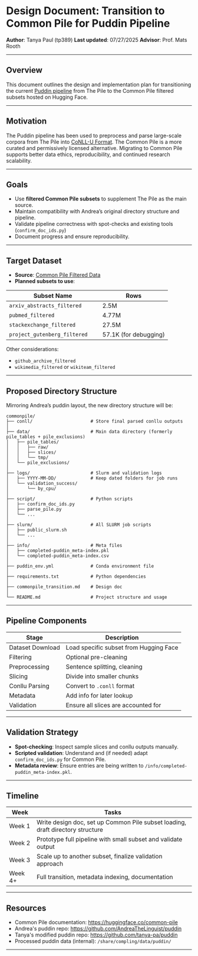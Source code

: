 # Design Document: Transition to Common Pile for Puddin Pipeline

**Author**: Tanya Paul (tp389)
**Last updated**: 07/27/2025 
**Advisor**: Prof. Mats Rooth  

---

## Overview

This document outlines the design and implementation plan for transitioning the current [Puddin pipeline](https://github.com/AndreaTheLinguist/puddin) from The Pile to the Common Pile filtered subsets hosted on Hugging Face.

---

## Motivation

The Puddin pipeline has been used to preprocess and parse large-scale corpora from The Pile into [CoNLL-U Format](https://universaldependencies.org/format.html#conll-u-format). The Common Pile is a more curated and permissively licensed alternative. Migrating to Common Pile supports better data ethics, reproducibility, and continued research scalability.

---

## Goals

- Use **filtered Common Pile subsets** to supplement The Pile as the main source.
- Maintain compatibility with Andrea’s original directory structure and pipeline.
- Validate pipeline correctness with spot-checks and existing tools (`confirm_doc_ids.py`)
- Document progress and ensure reproducibility.

---

## Target Dataset

- **Source**: [Common Pile Filtered Data](https://huggingface.co/collections/common-pile/common-pile-v01-filtered-data-68300bb0a946d10dda697663)
- **Planned subsets to use**:

| Subset Name	                 | Rows                  |
|------------------------------|-----------------------|
| `arxiv_abstracts_filtered`	 | 2.5M                  |
| `pubmed_filtered`            | 4.77M                 |
| `stackexchange_filtered`     | 27.5M                 |
| `project_gutenberg_filtered	`| 57.1K (for debugging) |
Other considerations:
- `github_archive_filtered`
- `wikimedia_filtered` or `wikiteam_filtered`



---

## Proposed Directory Structure
Mirroring Andrea’s puddin layout, the new directory structure will be:  
```
commonpile/  
├── conll/                      # Store final parsed conllu outputs   
│  
├── data/                       # Main data directory (formerly pile_tables + pile_exclusions)  
│   ├── pile_tables/  
│   │   ├── raw/  
│   │   ├── slices/  
│   │   └── tmp/  
│   └── pile_exclusions/  
│  
├── logs/                       # Slurm and validation logs  
│   ├── YYYY-MM-DD/             # Keep dated folders for job runs  
│   └── validation_success/  
│       └── by_cpu/  
│
├── script/                     # Python scripts  
│   ├── confirm_doc_ids.py  
│   ├── parse_pile.py  
│   └── ...  
│  
├── slurm/                      # All SLURM job scripts  
│   ├── public_slurm.sh  
│   └── ...  
│  
├── info/                       # Meta files  
│   ├── completed-puddin_meta-index.pkl  
│   └── completed-puddin_meta-index.csv  
│  
├── puddin_env.yml              # Conda environment file  
│  
├── requirements.txt            # Python dependencies  
│  
├── commonpile_transition.md    # Design doc  
│  
└── README.md                   # Project structure and usage
```


---

## Pipeline Components

| Stage            | Description |
|------------------|-------------|
| Dataset Download | Load specific subset from Hugging Face |
| Filtering        | Optional pre-cleaning |
| Preprocessing    | Sentence splitting, cleaning |
| Slicing          | Divide into smaller chunks |
| Conllu Parsing   | Convert to `.conll` format |
| Metadata         | Add info for later lookup |
| Validation       | Ensure all slices are accounted for |

---

## Validation Strategy

- **Spot-checking**: Inspect sample slices and conllu outputs manually.
- **Scripted validation**: Understand and (if needed) adapt `confirm_doc_ids.py` for Common Pile.
- **Metadata review**: Ensure entries are being written to `/info/completed-puddin_meta-index.pkl`.

---

## Timeline

| Week | Tasks |
|------|-------|
| Week 1 | Write design doc, set up Common Pile subset loading, draft directory structure |
| Week 2 | Prototype full pipeline with small subset and validate output |
| Week 3 | Scale up to another subset, finalize validation approach |
| Week 4+ | Full transition, metadata indexing, documentation |

---


## Resources

- Common Pile documentation: https://huggingface.co/common-pile
- Andrea's puddin repo: https://github.com/AndreaTheLinguist/puddin
- Tanya's modified puddin repo: https://github.com/tanya-pa/puddin
- Processed puddin data (internal): `/share/compling/data/puddin/`

---